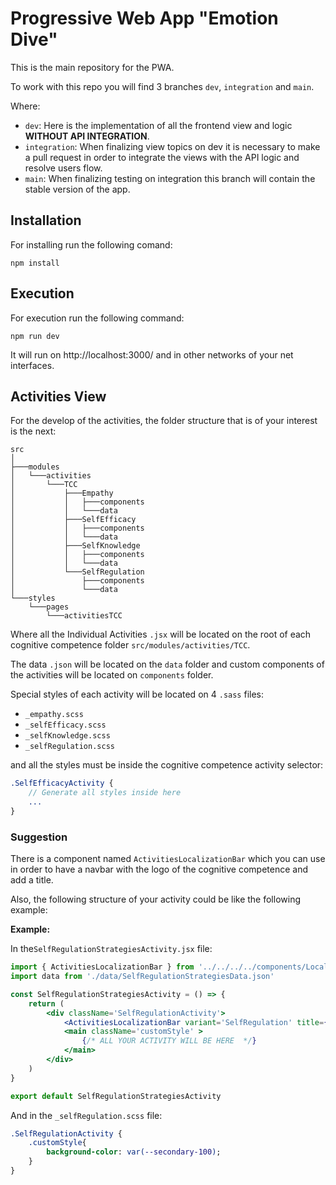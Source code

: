 # Progressive Web App "Emotion Dive"

This is the main repository for the PWA.

To work with this repo you will find 3 branches ``dev``, ``integration`` and ``main``.

Where: 
- ``dev``: Here is the implementation of all the frontend view and logic **WITHOUT API INTEGRATION**.
- ``integration``: When finalizing view topics on dev it is necessary to make a pull request in order to integrate the views with the API logic and resolve users flow.
- ``main``: When finalizing testing on integration this branch will contain the stable version of the app.

## Installation
For installing run the following comand:

```
npm install
```
## Execution
For execution run the following command:
```
npm run dev
```
It will run on  http://localhost:3000/ and in other networks of your net interfaces.

## Activities View
For the develop of the activities, the folder structure that is of your interest is the next:
```
src
│
├───modules
│   └───activities
│       └───TCC
│           ├───Empathy
│           │   ├───components
│           │   └───data
│           ├───SelfEfficacy
│           │   ├───components
│           │   └───data
│           ├───SelfKnowledge
│           │   ├───components
│           │   └───data
│           └───SelfRegulation
│               ├───components
│               └───data
└───styles
    └───pages
        └───activitiesTCC
```
Where all the Individual Activities ``.jsx`` will be located on the root of each cognitive competence folder ``src/modules/activities/TCC``.

The data ``.json`` will be located on the ``data`` folder and custom components of the activities will be located on ``components`` folder.

Special styles of each activity will be located on 4 ``.sass`` files:
- ``_empathy.scss``
- ``_selfEfficacy.scss``
- ``_selfKnowledge.scss``
- ``_selfRegulation.scss``

and all the styles must be inside the cognitive competence activity selector:

```sass
.SelfEfficacyActivity {
	// Generate all styles inside here
    ...
}
```
### Suggestion
There is a component named ``ActivitiesLocalizationBar`` which you can use in order to have a navbar with the logo of the cognitive competence and add a title.

Also, the following structure of your activity could be like the following example:

**Example:**

In the``SelfRegulationStrategiesActivity.jsx`` file:
```jsx
import { ActivitiesLocalizationBar } from '../../../../components/LocalizationBar'
import data from './data/SelfRegulationStrategiesData.json'

const SelfRegulationStrategiesActivity = () => {
	return (
		<div className='SelfRegulationActivity'>
			<ActivitiesLocalizationBar variant='SelfRegulation' title={data.title} />
			<main className='customStyle' >
				{/* ALL YOUR ACTIVITY WILL BE HERE  */}
            </main>
		</div>
	)
}

export default SelfRegulationStrategiesActivity

```
And in the ``_selfRegulation.scss`` file:
```sass
.SelfRegulationActivity {
	.customStyle{
        background-color: var(--secondary-100);
    }
}
```